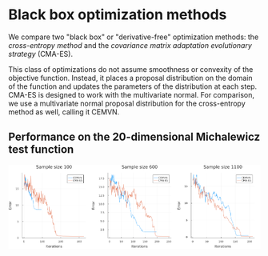 # Black box optimization methods
We compare two "black box" or "derivative-free" optimization methods: the *cross-entropy method* and the *covariance matrix adaptation evolutionary strategy* (CMA-ES).

This class of optimizations do not assume smoothness or convexity of the objective function. Instead, it places a proposal distribution on the domain
of the function and updates the parameters of the distribution at each step. CMA-ES is designed to work with the multivariate normal.
For comparison, we use a multivariate normal proposal distribution for the cross-entropy method as well, calling it CEMVN.

## Performance on the 20-dimensional Michalewicz test function
![michalewicz](michalewicz_compare.png?raw=true)
